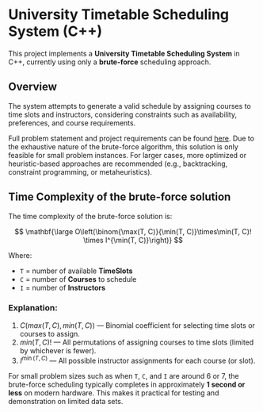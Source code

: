 # University Timetable Scheduling System (C++)

This project implements a **University Timetable Scheduling System** in C++, currently using only a **brute-force** scheduling approach.



## Overview

The system attempts to generate a valid schedule by assigning courses to time slots and instructors, considering constraints such as availability, preferences, and course requirements.

Full problem statement and project requirements can be found [here](https://docs.google.com/document/d/1iGzcBMqbpLfBhPh7xrKGplsiqojhlKjDzB4THlBh2ho/edit?tab=t.0). Due to the exhaustive nature of the brute-force algorithm, this solution is only feasible for small problem instances. For larger cases, more optimized or heuristic-based approaches are recommended (e.g., backtracking, constraint programming, or metaheuristics).


## Time Complexity of the brute-force solution

The time complexity of the brute-force solution is:

$$
\mathbf{\large O\left(\binom{\max(T, C)}{\min(T, C)}\times\min(T, C)! \times I^{\min(T, C)}\right)}
$$


Where:

- `T` = number of available **TimeSlots**
- `C` = number of **Courses** to schedule
- `I` = number of **Instructors**

### Explanation:

1. $C(max(T, C), min(T, C))$ — Binomial coefficient for selecting time slots or courses to assign.
2. $min(T, C)!$ — All permutations of assigning courses to time slots (limited by whichever is fewer).
3. $I^{\min(T, C)}$ — All possible instructor assignments for each course (or slot).

For small problem sizes such as when `T`, `C`, and `I` are around 6 or 7, the brute-force scheduling typically completes in approximately **1 second or less** on modern hardware. This makes it practical for testing and demonstration on limited data sets.

